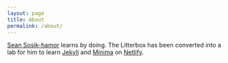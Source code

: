 ```yaml
---
layout: page
title: About
permalink: /about/
---
```


[Sean Sosik-hamor][sean-sosik-hamor] learns by doing. The Litterbox has been converted into a lab for him to learn [Jekyll][jekyll-site] and [Minima][minima] on [Netlify][netlify].

[sean-sosik-hamor]: https://hamor.com/
[hamor-photography]: https://hamor.com/

[jekyll-site]: https://jekyllrb.com/
[minima]: https://github.com/jekyll/minima
[netlify]: https://www.netlify.com/
